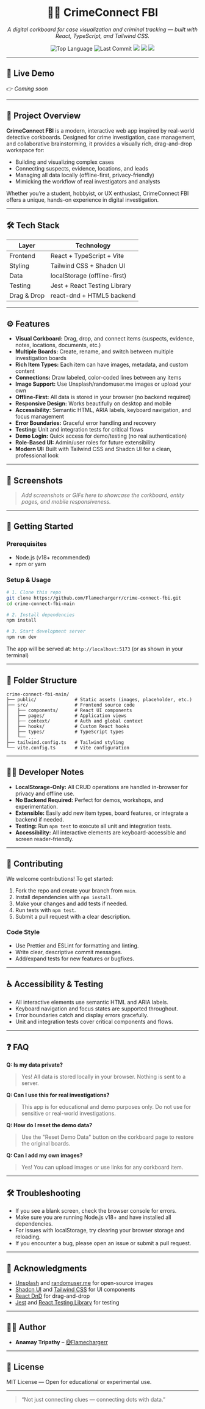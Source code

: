 <h1 align="center">🕵️‍♂️ CrimeConnect FBI</h1>
<p align="center"><em>A digital corkboard for case visualization and criminal tracking — built with React, TypeScript, and Tailwind CSS.</em></p>

<p align="center">
  <img src="https://img.shields.io/github/languages/top/Flamechargerr/crime-connect-fbi?style=flat-square" alt="Top Language">
  <img src="https://img.shields.io/github/last-commit/Flamechargerr/crime-connect-fbi?style=flat-square" alt="Last Commit">
  <img src="https://img.shields.io/badge/Frontend-React-blue?style=flat-square">
  <img src="https://img.shields.io/badge/UI-shadcn--ui-yellow?style=flat-square">
  <img src="https://img.shields.io/badge/Data-localStorage-green?style=flat-square">
</p>

---

## 🔗 Live Demo

👉 _Coming soon_

---

## 🧠 Project Overview

**CrimeConnect FBI** is a modern, interactive web app inspired by real-world detective corkboards. Designed for crime investigation, case management, and collaborative brainstorming, it provides a visually rich, drag-and-drop workspace for:

- Building and visualizing complex cases
- Connecting suspects, evidence, locations, and leads
- Managing all data locally (offline-first, privacy-friendly)
- Mimicking the workflow of real investigators and analysts

Whether you’re a student, hobbyist, or UX enthusiast, CrimeConnect FBI offers a unique, hands-on experience in digital investigation.

---

## 🛠 Tech Stack

| Layer       | Technology                         |
|-------------|-------------------------------------|
| Frontend    | React + TypeScript + Vite           |
| Styling     | Tailwind CSS + Shadcn UI            |
| Data        | localStorage (offline-first)        |
| Testing     | Jest + React Testing Library        |
| Drag & Drop | react-dnd + HTML5 backend           |

---

## ⚙️ Features

- **Visual Corkboard:** Drag, drop, and connect items (suspects, evidence, notes, locations, documents, etc.)
- **Multiple Boards:** Create, rename, and switch between multiple investigation boards
- **Rich Item Types:** Each item can have images, metadata, and custom content
- **Connections:** Draw labeled, color-coded lines between any items
- **Image Support:** Use Unsplash/randomuser.me images or upload your own
- **Offline-First:** All data is stored in your browser (no backend required)
- **Responsive Design:** Works beautifully on desktop and mobile
- **Accessibility:** Semantic HTML, ARIA labels, keyboard navigation, and focus management
- **Error Boundaries:** Graceful error handling and recovery
- **Testing:** Unit and integration tests for critical flows
- **Demo Login:** Quick access for demo/testing (no real authentication)
- **Role-Based UI:** Admin/user roles for future extensibility
- **Modern UI:** Built with Tailwind CSS and Shadcn UI for a clean, professional look

---

## 📸 Screenshots

> _Add screenshots or GIFs here to showcase the corkboard, entity pages, and mobile responsiveness._

---

## 🚀 Getting Started

### Prerequisites
- Node.js (v18+ recommended)
- npm or yarn

### Setup & Usage

```bash
# 1. Clone this repo
git clone https://github.com/Flamechargerr/crime-connect-fbi.git
cd crime-connect-fbi-main

# 2. Install dependencies
npm install

# 3. Start development server
npm run dev
```

The app will be served at: `http://localhost:5173` (or as shown in your terminal)

---

## 📁 Folder Structure

```
crime-connect-fbi-main/
├── public/              # Static assets (images, placeholder, etc.)
├── src/                 # Frontend source code
│   ├── components/      # React UI components
│   ├── pages/           # Application views
│   ├── context/         # Auth and global context
│   ├── hooks/           # Custom React hooks
│   ├── types/           # TypeScript types
│   └── ...
├── tailwind.config.ts   # Tailwind styling
└── vite.config.ts       # Vite configuration
```

---

## 🧑‍💻 Developer Notes

- **LocalStorage-Only:** All CRUD operations are handled in-browser for privacy and offline use.
- **No Backend Required:** Perfect for demos, workshops, and experimentation.
- **Extensible:** Easily add new item types, board features, or integrate a backend if needed.
- **Testing:** Run `npm test` to execute all unit and integration tests.
- **Accessibility:** All interactive elements are keyboard-accessible and screen reader-friendly.

---

## 🤝 Contributing

We welcome contributions! To get started:

1. Fork the repo and create your branch from `main`.
2. Install dependencies with `npm install`.
3. Make your changes and add tests if needed.
4. Run tests with `npm test`.
5. Submit a pull request with a clear description.

### Code Style
- Use Prettier and ESLint for formatting and linting.
- Write clear, descriptive commit messages.
- Add/expand tests for new features or bugfixes.

---

## ♿ Accessibility & Testing

- All interactive elements use semantic HTML and ARIA labels.
- Keyboard navigation and focus states are supported throughout.
- Error boundaries catch and display errors gracefully.
- Unit and integration tests cover critical components and flows.

---

## ❓ FAQ

**Q: Is my data private?**
> Yes! All data is stored locally in your browser. Nothing is sent to a server.

**Q: Can I use this for real investigations?**
> This app is for educational and demo purposes only. Do not use for sensitive or real-world investigations.

**Q: How do I reset the demo data?**
> Use the "Reset Demo Data" button on the corkboard page to restore the original boards.

**Q: Can I add my own images?**
> Yes! You can upload images or use links for any corkboard item.

---

## 🛠 Troubleshooting

- If you see a blank screen, check the browser console for errors.
- Make sure you are running Node.js v18+ and have installed all dependencies.
- For issues with localStorage, try clearing your browser storage and reloading.
- If you encounter a bug, please open an issue or submit a pull request.

---

## 🙏 Acknowledgments

- [Unsplash](https://unsplash.com/) and [randomuser.me](https://randomuser.me/) for open-source images
- [Shadcn UI](https://ui.shadcn.com/) and [Tailwind CSS](https://tailwindcss.com/) for UI components
- [React DnD](https://react-dnd.github.io/react-dnd/about) for drag-and-drop
- [Jest](https://jestjs.io/) and [React Testing Library](https://testing-library.com/) for testing

---

## 👨‍💻 Author

- **Anamay Tripathy** – [@Flamechargerr](https://github.com/Flamechargerr)

---

## 📃 License

MIT License — Open for educational or experimental use.

---

> “Not just connecting clues — connecting dots with data.”
